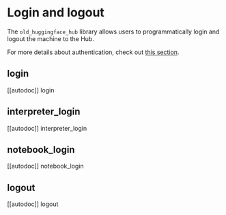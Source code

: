 <!--⚠️ Note that this file is in Markdown but contain specific syntax for our doc-builder (similar to MDX) that may not be
rendered properly in your Markdown viewer.
-->

# Login and logout

The `old_huggingface_hub` library allows users to programmatically login and logout the machine to the Hub.

For more details about authentication, check out [this section](../quick-start#authentication).

## login

[[autodoc]] login

## interpreter_login

[[autodoc]] interpreter_login

## notebook_login

[[autodoc]] notebook_login

## logout

[[autodoc]] logout
